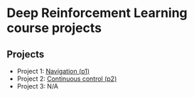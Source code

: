 # Deep Reinforcement Learning course projects

## Projects

* Project 1: [Navigation (p1)](p1/)
* Project 2: [Continuous control (p2)](p2/)
* Project 3: N/A
